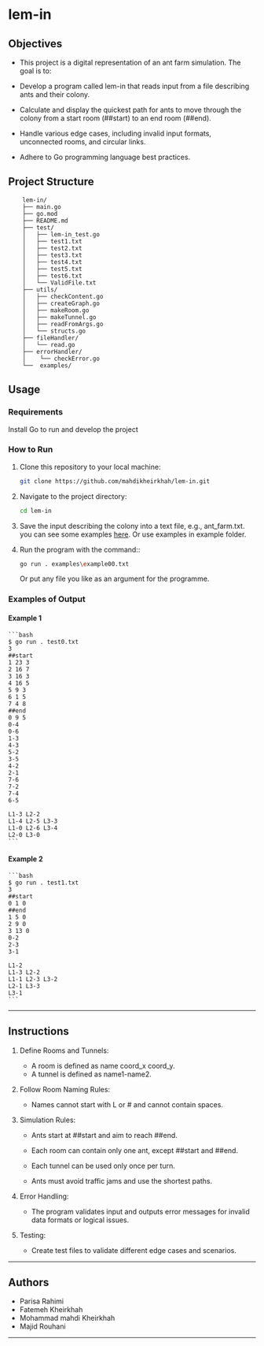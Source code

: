 # lem-in

## Objectives

- This project is a digital representation of an ant farm simulation. The goal is to:

- Develop a program called lem-in that reads input from a file describing ants and their colony.

- Calculate and display the quickest path for ants to move through the colony from a start room (##start) to an end room (##end).

- Handle various edge cases, including invalid input formats, unconnected rooms, and circular links.

- Adhere to Go programming language best practices.


## Project Structure

```
    lem-in/
    ├── main.go               
    ├── go.mod
    ├── README.md
    ├── test/
    │   ├── lem-in_test.go
    │   ├── test1.txt
    │   ├── test2.txt
    │   ├── test3.txt
    │   ├── test4.txt  
    │   ├── test5.txt
    │   ├── test6.txt
    │   └── ValidFile.txt
    ├── utils/
    │   ├── checkContent.go
    │   ├── createGraph.go
    │   ├── makeRoom.go
    │   ├── makeTunnel.go
    │   ├── readFromArgs.go    
    │   └── structs.go
    ├── fileHandler/
    │   └── read.go
    ├── errorHandler/
    │    └── checkError.go
    └──  examples/
```

## Usage
### Requirements

Install Go to run and develop the project

### How to Run

1. Clone this repository to your local machine:
   ```bash
   git clone https://github.com/mahdikheirkhah/lem-in.git
   ```
2. Navigate to the project directory:
   ```bash
   cd lem-in
   ```

3. Save the input describing the colony into a text file, e.g., ant_farm.txt. you can see some examples [here](https://github.com/01-edu/public/tree/master/subjects/lem-in/examples). Or use examples in example folder.
    

4. Run the program with the command::

   ```bash
   go run . examples\example00.txt

   ```
    Or put any file you like as an argument for the programme.
### Examples of Output
#### Example 1

    ```bash
    $ go run . test0.txt
    3
    ##start
    1 23 3
    2 16 7
    3 16 3
    4 16 5
    5 9 3
    6 1 5
    7 4 8
    ##end
    0 9 5
    0-4
    0-6
    1-3
    4-3
    5-2
    3-5
    4-2
    2-1
    7-6
    7-2
    7-4
    6-5

    L1-3 L2-2
    L1-4 L2-5 L3-3
    L1-0 L2-6 L3-4
    L2-0 L3-0
    ```

#### Example 2

    ```bash
    $ go run . test1.txt
    3
    ##start
    0 1 0
    ##end
    1 5 0
    2 9 0
    3 13 0
    0-2
    2-3
    3-1

    L1-2
    L1-3 L2-2
    L1-1 L2-3 L3-2
    L2-1 L3-3
    L3-1
    ```
---

## Instructions

1. Define Rooms and Tunnels:

    -  A room is defined as name coord_x coord_y.
    -  A tunnel is defined as name1-name2.
2. Follow Room Naming Rules:
    -  Names cannot start with L or # and cannot contain spaces.
3. Simulation Rules:

    - Ants start at ##start and aim to reach ##end.

    - Each room can contain only one ant, except ##start and ##end.

    - Each tunnel can be used only once per turn.

    - Ants must avoid traffic jams and use the shortest paths.


4. Error Handling:

    - The program validates input and outputs error messages for invalid data formats or logical issues.

5. Testing:

    - Create test files to validate different edge cases and scenarios.

---

## Authors

- Parisa Rahimi
- Fatemeh Kheirkhah
- Mohammad mahdi Kheirkhah
- Majid Rouhani
---
